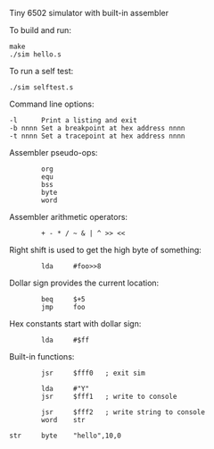 Tiny 6502 simulator with built-in assembler

To build and run:
```
make
./sim hello.s
```
To run a self test:
```
./sim selftest.s
```
Command line options:
```
-l      Print a listing and exit
-b nnnn Set a breakpoint at hex address nnnn
-t nnnn Set a tracepoint at hex address nnnn
```
Assembler pseudo-ops:
```
        org
        equ
        bss
        byte
        word
```
Assembler arithmetic operators:
```
        + - * / ~ & | ^ >> <<
```
Right shift is used to get the high byte of something:
```
        lda     #foo>>8
```
Dollar sign provides the current location:
```
        beq     $+5
        jmp     foo
```
Hex constants start with dollar sign:
```
        lda     #$ff
```
Built-in functions:
```
        jsr     $fff0   ; exit sim

        lda     #"Y"
        jsr     $fff1   ; write to console

        jsr     $fff2   ; write string to console
        word    str

str     byte    "hello",10,0
```
